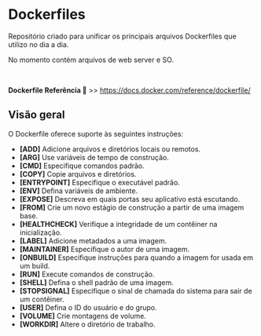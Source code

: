 <h1> Dockerfiles</h1>

 <p>Repositório criado para unificar os principais arquivos Dockerfiles que utilizo no dia a dia. </p>
 <p> No momento contém arquivos de web server e SO.</p>
 <br>

<strong> Dockerfile Referência </strong>
📝 >> https://docs.docker.com/reference/dockerfile/

<h2> Visão geral </h2> 

<p> O Dockerfile oferece suporte às seguintes instruções: </p>

<ul>
  <li><strong>[ADD]</strong> Adicione arquivos e diretórios locais ou remotos. </li>
  <li><strong>[ARG]</strong> Use variáveis ​​de tempo de construção.</li>
  <li><strong>[CMD]</strong> Especifique comandos padrão.</li>
  <li><strong>[COPY]</strong> Copie arquivos e diretórios.</li>
  <li><strong>[ENTRYPOINT]</strong> Especifique o executável padrão.</li>
  <li><strong>[ENV]</strong> Defina variáveis ​​de ambiente.</li>
  <li><strong>[EXPOSE]</strong> Descreva em quais portas seu aplicativo está escutando.</li>
  <li><strong>[FROM]</strong> Crie um novo estágio de construção a partir de uma imagem base.</li>
  <li><strong>[HEALTHCHECK]</strong> Verifique a integridade de um contêiner na inicialização.</li>
  <li><strong>[LABEL]</strong> Adicione metadados a uma imagem.</li>
  <li><strong>[MAINTAINER]</strong> Especifique o autor de uma imagem.</li>
  <li><strong>[ONBUILD]</strong> Especifique instruções para quando a imagem for usada em um build.</li>
  <li><strong>[RUN]</strong> Execute comandos de construção.</li>
  <li><strong>[SHELL]</strong> Defina o shell padrão de uma imagem.</li>
  <li><strong>[STOPSIGNAL]</strong> Especifique o sinal de chamada do sistema para sair de um contêiner.</li>
  <li><strong>[USER]</strong> Defina o ID do usuário e do grupo.</li>
  <li><strong>[VOLUME]</strong> Crie montagens de volume.</li>
  <li><strong>[WORKDIR]</strong> Altere o diretório de trabalho.</li>
</ul>
